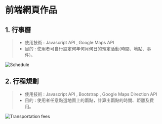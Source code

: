 # 前端網頁作品
## 1. 行事曆  
> + 使用技術 : Javascript API , Google Maps API  
> + 目的 : 使用者可自行設定何年何月何日的預定活動(時間、地點、事件)。  

![Schedule](https://github.com/beiyi1996/MyRepositories_FrontEnd/blob/master/Picture/%E8%A1%8C%E4%BA%8B%E6%9B%86.png)  


## 2. 行程規劃  
> + 使用技術 : Javascript API , Bootstrap , Google Maps Direction API  
> + 目的 : 使用者任意點選地圖上的兩點，計算出兩點的時間、距離及費用。  

![Transportation fees](https://github.com/beiyi1996/MyRepositories_FrontEnd/blob/master/Picture/%E9%81%8A%E7%A8%8B%E8%A6%8F%E5%8A%83.png)
